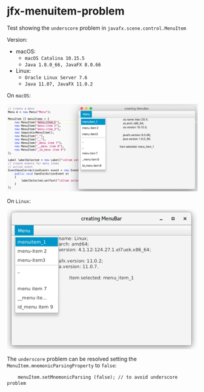 # jfx-menuitem-problem

Test showing the `underscore` problem in `javafx.scene.control.MenuItem`

Version:
* macOS:
	* `macOS Catalina 10.15.5`
	* `Java 1.8.0_66, JavaFX 8.0.66`
* Linux:
	* `Oracle Linux Server 7.6`
	* `Java 11.07, JavaFX 11.0.2`

On `macOS`:

![jfx-menuitem-problem-macOS.png](images/jfx-menuitem-problem-macOS.png)

On `Linux`:

![jfx-menuitem-problem-linux.png](images/jfx-menuitem-problem-linux.png)

The `underscore` problem can be resolved setting the `MenuItem.mnemonicParsingProperty` to `false`:

```
	menuItem.setMnemonicParsing (false); // to avoid underscore problem
```
